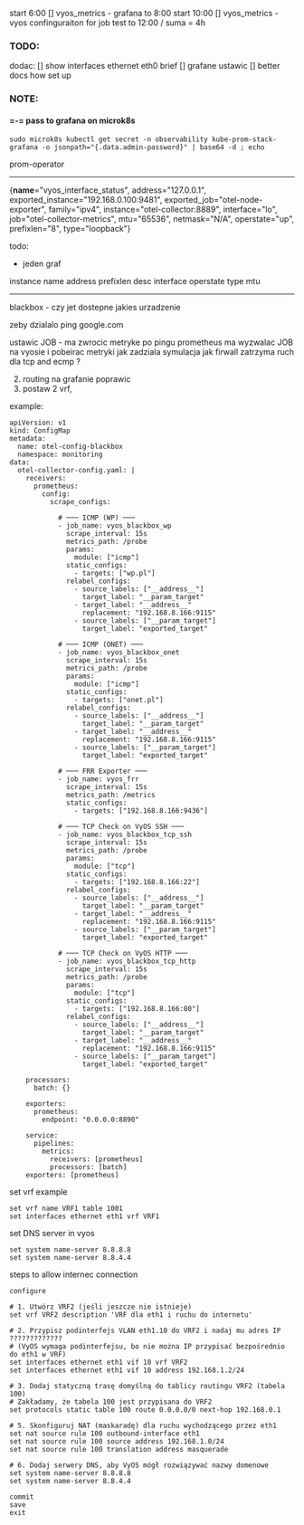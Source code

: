 start 6:00
[] vyos_metrics - grafana
to 8:00
start 10:00
[] vyos_metrics - vyos confinguraiton for job test
to 12:00  / suma = 4h

### TODO:
dodac:
[] show interfaces ethernet eth0 brief
[] grafane ustawic
[] better docs how set up



### NOTE:

#### =-= pass to grafana on microk8s
```
sudo microk8s kubectl get secret -n observability kube-prom-stack-grafana -o jsonpath="{.data.admin-password}" | base64 -d ; echo
```
prom-operator
***
{__name__="vyos_interface_status", address="127.0.0.1", exported_instance="192.168.0.100:9481", exported_job="otel-node-exporter", family="ipv4", instance="otel-collector:8889", interface="lo", job="otel-collector-metrics", mtu="65536", netmask="N/A", operstate="up", prefixlen="8", type="loopback"}

todo:
- jeden graf

instance
name address
prefixlen
desc
interface
operstate
type
mtu

***
blackbox - czy jet dostepne jakies urzadzenie

zeby dzialalo ping google.com

ustawic JOB - ma zwrocic metryke po pingu
prometheus ma wyzwalac JOB na vyosie i pobeirac metryki
jak zadziala symulacja jak firwall zatrzyma ruch
dla tcp and ecmp ?

2. routing na grafanie poprawic
3. postaw 2 vrf, 

example:
```
apiVersion: v1
kind: ConfigMap
metadata:
  name: otel-config-blackbox
  namespace: monitoring
data:
  otel-collector-config.yaml: |
    receivers:
      prometheus:
        config:
          scrape_configs:

            # ─── ICMP (WP) ───
            - job_name: vyos_blackbox_wp
              scrape_interval: 15s
              metrics_path: /probe
              params:
                module: ["icmp"]
              static_configs:
                - targets: ["wp.pl"]
              relabel_configs:
                - source_labels: ["__address__"]
                  target_label: "__param_target"
                - target_label: "__address__"
                  replacement: "192.168.8.166:9115"
                - source_labels: ["__param_target"]
                  target_label: "exported_target"

            # ─── ICMP (ONET) ───
            - job_name: vyos_blackbox_onet
              scrape_interval: 15s
              metrics_path: /probe
              params:
                module: ["icmp"]
              static_configs:
                - targets: ["onet.pl"]
              relabel_configs:
                - source_labels: ["__address__"]
                  target_label: "__param_target"
                - target_label: "__address__"
                  replacement: "192.168.8.166:9115"
                - source_labels: ["__param_target"]
                  target_label: "exported_target"

            # ─── FRR Exporter ───
            - job_name: vyos_frr
              scrape_interval: 15s
              metrics_path: /metrics
              static_configs:
                - targets: ["192.168.8.166:9436"]

            # ─── TCP Check on VyOS SSH ───
            - job_name: vyos_blackbox_tcp_ssh
              scrape_interval: 15s
              metrics_path: /probe
              params:
                module: ["tcp"]
              static_configs:
                - targets: ["192.168.8.166:22"]
              relabel_configs:
                - source_labels: ["__address__"]
                  target_label: "__param_target"
                - target_label: "__address__"
                  replacement: "192.168.8.166:9115"
                - source_labels: ["__param_target"]
                  target_label: "exported_target"

            # ─── TCP Check on VyOS HTTP ───
            - job_name: vyos_blackbox_tcp_http
              scrape_interval: 15s
              metrics_path: /probe
              params:
                module: ["tcp"]
              static_configs:
                - targets: ["192.168.8.166:80"]
              relabel_configs:
                - source_labels: ["__address__"]
                  target_label: "__param_target"
                - target_label: "__address__"
                  replacement: "192.168.8.166:9115"
                - source_labels: ["__param_target"]
                  target_label: "exported_target"

    processors:
      batch: {}

    exporters:
      prometheus:
        endpoint: "0.0.0.0:8890"

    service:
      pipelines:
        metrics:
          receivers: [prometheus]
          processors: [batch]
    exporters: [prometheus]
```

set vrf example
```
set vrf name VRF1 table 1001
set interfaces ethernet eth1 vrf VRF1
```

set DNS server in vyos
```
set system name-server 8.8.8.8
set system name-server 8.8.4.4
```

steps to allow internec connection
```
configure

# 1. Utwórz VRF2 (jeśli jeszcze nie istnieje)
set vrf VRF2 description 'VRF dla eth1 i ruchu do internetu'

# 2. Przypisz podinterfejs VLAN eth1.10 do VRF2 i nadaj mu adres IP ?????????????
# (VyOS wymaga podinterfejsu, bo nie można IP przypisać bezpośrednio do eth1 w VRF)
set interfaces ethernet eth1 vif 10 vrf VRF2
set interfaces ethernet eth1 vif 10 address 192.168.1.2/24

# 3. Dodaj statyczną trasę domyślną do tablicy routingu VRF2 (tabela 100)
# Zakładamy, że tabela 100 jest przypisana do VRF2
set protocols static table 100 route 0.0.0.0/0 next-hop 192.168.0.1

# 5. Skonfiguruj NAT (maskaradę) dla ruchu wychodzącego przez eth1
set nat source rule 100 outbound-interface eth1
set nat source rule 100 source address 192.168.1.0/24
set nat source rule 100 translation address masquerade

# 6. Dodaj serwery DNS, aby VyOS mógł rozwiązywać nazwy domenowe
set system name-server 8.8.8.8
set system name-server 8.8.4.4

commit
save
exit

```